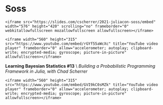 # Soss



~~~
<iframe src="https://slides.com/cscherrer/2021-juliacon-soss/embed" width="576" height="420" scrolling="no" frameborder="0" webkitallowfullscreen mozallowfullscreen allowfullscreen></iframe>
~~~

~~~
<iframe width="560" height="315" src="https://www.youtube.com/embed/rGYf55aWcXc" title="YouTube video player" frameborder="0" allow="accelerometer; autoplay; clipboard-write; encrypted-media; gyroscope; picture-in-picture" allowfullscreen></iframe>
~~~

**Learning Bayesian Statistics #13** \\
*Building a Probabilistic Programming Framework in Julia, with Chad Scherrer*
~~~
<iframe width="560" height="315" src="https://www.youtube.com/embed/GVI9kC0sMZk" title="YouTube video player" frameborder="0" allow="accelerometer; autoplay; clipboard-write; encrypted-media; gyroscope; picture-in-picture" allowfullscreen></iframe>
~~~